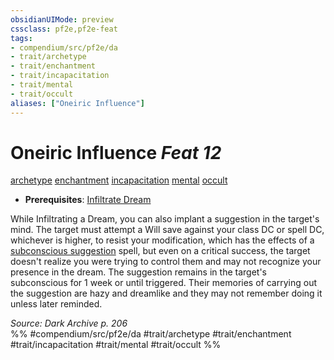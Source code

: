 ```yaml
---
obsidianUIMode: preview
cssclass: pf2e,pf2e-feat
tags:
- compendium/src/pf2e/da
- trait/archetype
- trait/enchantment
- trait/incapacitation
- trait/mental
- trait/occult
aliases: ["Oneiric Influence"]
---
```

# Oneiric Influence  *Feat 12*  
[archetype](../../Rules/traits/archetype.md)  [enchantment](../../Rules/traits/enchantment.md)  [incapacitation](../../Rules/traits/incapacitation.md)  [mental](../../Rules/traits/mental.md)  [occult](../../Rules/traits/occult.md)  

- **Prerequisites**: [Infiltrate Dream](infiltrate-dream-da.md)

While Infiltrating a Dream, you can also implant a suggestion in the target's mind. The target must attempt a Will save against your class DC or spell DC, whichever is higher, to resist your modification, which has the effects of a [subconscious suggestion](../spells/subconscious-suggestion.md) spell, but even on a critical success, the target doesn't realize you were trying to control them and may not recognize your presence in the dream. The suggestion remains in the target's subconscious for 1 week or until triggered. Their memories of carrying out the suggestion are hazy and dreamlike and they may not remember doing it unless later reminded.

*Source: Dark Archive p. 206*  
%% #compendium/src/pf2e/da #trait/archetype #trait/enchantment #trait/incapacitation #trait/mental #trait/occult %%